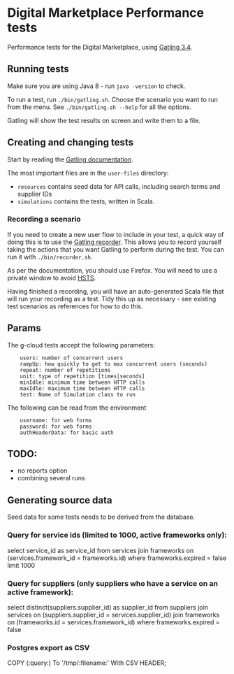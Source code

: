 # Digital Marketplace Performance tests

Performance tests for the Digital Marketplace, using [Gatling 3.4](https://gatling.io/docs/3.4/quickstart/).

## Running tests

Make sure you are using Java 8 - run `java -version` to check.

To run a test, run `./bin/gatling.sh`. Choose the scenario you want to run from the menu. See `./bin/gatling.sh --help` for all the options.

Gatling will show the test results on screen and write them to a file.

## Creating and changing tests

Start by reading the [Gatling documentation](https://gatling.io/docs/current/quickstart/). 

The most important files are in the `user-files` directory:

- `resources` contains seed data for API calls, including search terms and supplier IDs
- `simulations` contains the tests, written in Scala.

### Recording a scenario

If you need to create a new user flow to include in your test, a quick way of doing this is to use the [Gatling recorder](https://gatling.io/docs/current/http/recorder/). This allows you to record yourself taking the actions that you want Gatling to perform during the test. You can run it with `./bin/recorder.sh`.

As per the documentation, you should use Firefox. You will need to use a private window to avoid [HSTS](https://en.wikipedia.org/wiki/HTTP_Strict_Transport_Security).

Having finished a recording, you will have an auto-generated Scala file that will run your recording as a test. Tidy this up as necessary - see existing test scenarios as references for how to do this.

## Params

The g-cloud tests accept the following parameters:

        users: number of concurrent users
        rampUp: how quickly to get to max concurrent users (seconds)
        repeat: number of repetitions
        unit: type of repetition [times|seconds]
        minIdle: minimum time between HTTP calls
        maxIdle: maximum time between HTTP calls
        test: Name of Simulation class to run

The following can be read from the environment

        username: for web forms
        password: for web forms
        authHeaderData: for basic auth

## TODO:

- no reports option
- combining several runs

## Generating source data

Seed data for some tests needs to be derived from the database.

### Query for service ids (limited to 1000, active frameworks only):

select service_id as service_id from services join frameworks on (services.framework_id = frameworks.id) where frameworks.expired = false limit 1000

### Query for suppliers (only suppliers who have a service on an active framework):

select distinct(suppliers.supplier_id) as supplier_id from suppliers join services on (suppliers.supplier_id = services.supplier_id) join frameworks on (frameworks.id = services.framework_id) where frameworks.expired = false

### Postgres export as CSV
COPY (:query:) To '/tmp/:filename:' With CSV HEADER;
